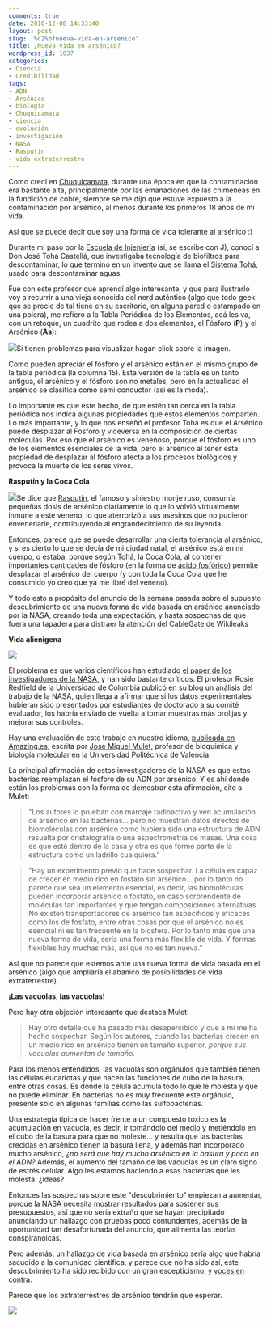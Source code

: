 ```yaml
---
comments: true
date: 2010-12-08 14:33:40
layout: post
slug: '%c2%bfnueva-vida-en-arsenico'
title: ¿Nueva vida en arsénico?
wordpress_id: 1037
categories:
- Ciencia
- Credibilidad
tags:
- ADN
- Arsénico
- biología
- Chuquicamata
- ciencia
- evolución
- investigación
- NASA
- Rasputín
- vida extraterrestre
---
```


Como crecí en [Chuquicamata](http://www.lnds.net/blog/2007/08/adios-chuquicamata.html), durante una época en que la contaminación era bastante alta, principalmente por las emanaciones de las chimeneas en la fundición de cobre, siempre se me dijo que estuve expuesto a la contaminación por arsénico, al menos durante los primeros 18 años de mi vida.

Así que se puede decir que soy una forma de vida tolerante al arsénico :)

Durante mi paso por la [Escuela de Injeniería](http://ingenieria.uchile.cl/) (sí, se escribe con J), conocí a Don José Tohá Castellá, que investigaba tecnología de biofiltros para descontaminar, lo que terminó en un invento que se llama el [Sistema Tohá](http://www.sistematoha.cl/), usado para descontaminar aguas.

Fue con este profesor que aprendí algo interesante, y que para ilustrarlo voy a recurrir a una vieja conocida del nerd auténtico (algo que todo geek que se precie de tal tiene en su escritorio, en alguna pared o estampado en una polera), me refiero a la Tabla Periódica de los Elementos, acá les va, con un retoque, un cuadrito que rodea a dos elementos, el Fósforo (**P**) y el Arsénico (**As**):


[![](http://www.lnds.net/blog/wp-content/uploads/2010/12/tabla-periódica1-1024x749.png)](http://www.lnds.net/blog/wp-content/uploads/2010/12/tabla-periódica1.png)Si tienen problemas para visualizar hagan click sobre la imagen.




Como pueden apreciar el fósforo y el arsénico están en el mismo grupo de la tabla periódica (la columna 15). Esta versión de la tabla es un tanto antigua, el arsénico y el fósforo son no metales, pero en la actualidad el arsénico se clasifica como semi conductor (así es la moda).




Lo importante es que este hecho, de que estén tan cerca en la tabla periódica nos indica algunas propiedades que estos elementos comparten. Lo más importante, y lo que nos enseñó el profesor Tohá es que el Arsénico puede desplazar al Fósforo y viceversa en la composición de ciertas moléculas. Por eso que el arsénico es venenoso, porque el fósforo es uno de los elementos esenciales de la vida, pero el arsénico al tener esta propiedad de desplazar al fósforo afecta a los procesos biológicos y provoca la muerte de los seres vivos.




**Rasputín y la Coca Cola**




[![](http://www.lnds.net/blog/wp-content/uploads/2010/12/rasputin1-243x300.jpg)](http://www.lnds.net/blog/wp-content/uploads/2010/12/rasputin1.jpg)Se dice que [Rasputín](http://es.wikipedia.org/wiki/Grigori_Rasput%C3%ADn), el famoso y siniestro monje ruso, consumía pequeñas dosis de arsénico diariamente lo que lo volvió virtualmente inmune a este veneno, lo que aterrorizó a sus asesinos que no pudieron envenenarle, contribuyendo al engrandecimiento de su leyenda.




Entonces, parece que se puede desarrollar una cierta tolerancia al arsénico, y si es cierto lo que se decía de mi ciudad natal, el arsénico está en mi cuerpo, o estaba, porque según Tohá, la Coca Cola, al contener importantes cantidades de fósforo (en la forma de [ácido fosfórico](http://es.wikipedia.org/wiki/%C3%81cido_fosf%C3%B3rico)) permite desplazar el arsénico del cuerpo (y con toda la Coca Cola que he consumido yo creo que ya me libré del veneno).




Y todo esto a propósito del anuncio de la semana pasada sobre el supuesto descubrimiento de una nueva forma de vida basada en arsénico anunciado por la NASA, creando toda una expectación, y hasta sospechas de que fuera una tapadera para distraer la atención del CableGate de Wikileaks




**Vida alienigena**




[![](http://www.lnds.net/blog/wp-content/uploads/2010/12/bacteriasarsenico.jpg)](http://www.lnds.net/blog/wp-content/uploads/2010/12/bacteriasarsenico.jpg)




El problema es que varios científicos han estudiado [el paper de los investigadores de la NASA](http://www.sciencemag.org/content/early/2010/12/01/science.1197258), y han sido bastante críticos. El profesor Rosie Redfield de la Universidad de Columbia [publicó en su blog](http://rrresearch.blogspot.com/2010/12/arsenic-associated-bacteria-nasas.html) un análisis del trabajo de la NASA, quien llega a afirmar que si los datos experimentales hubieran sido presentados por estudiantes de doctorado a su comité evaluador, los habría enviado de vuelta a tomar muestras más prolijas y mejorar sus controles.




Hay una evaluación de este trabajo en nuestro idioma, [publicada en Amazing.es](http://amazings.es/2010/12/08/arsenicleaks-la-vida-a-base-de-arsenico-hace-aguas/), escrita por [José Miguel Mulet](http://amazings.es/autor/jose-miguel-mulet/), profesor de bioquímica y biología molecular en la Universidad Politécnica de Valencia.




La principal afirmación de estos investigadores de la NASA es que estas bacterias reemplazan el fósforo de su ADN por arsénico. Y es ahí donde están los problemas con la forma de demostrar esta afirmación, cito a Mulet:





> 

> 
> "Los autores lo prueban con marcaje radioactivo y ven acumulación de arsénico en las bacterias… pero no muestran datos directos de biomoléculas con arsénico como hubiera sido una estructura de ADN resuelta por cristalografía o una espectrometría de masas. Una cosa es que esté dentro de la casa y otra es que forme parte de la estructura como un ladrillo cualquiera."
> 
> 

> 
> "Hay un experimento previo que hace sospechar. La célula es capaz de crecer en medio rico en fosfato sin arsénico… por lo tanto no parece que sea un elemento esencial, es decir, las biomoléculas pueden incorporar arsénico o fosfato, un caso sorprendente de moléculas tan importantes y que tengan composiciones alternativas. No existen transportadores de arsénico tan especificos y eficaces como los de fosfato, entre otras cosas por que el arsénico no es esencial ni es tan frecuente en la biosfera. Por lo tanto más que una nueva forma de vida, sería una forma más flexible de vida. Y formas flexibles hay muchas más, así que no es tan nueva."
> 
> 





Así que no parece que estemos ante una nueva forma de vida basada en el arsénico (algo que ampliaría el abanico de posibilidades de vida extraterrestre).




**¡Las vacuolas, las vacuolas!**




Pero hay otra objeción interesante que destaca Mulet:





> Hay otro detalle que ha pasado más desapercibido y que a mi me ha hecho sospechar. Según los autores, cuando las bacterias crecen en un medio rico en arsénico tienen un tamaño superior, _porque sus vacuolas aumentan de tamaño_.

Para los menos entendidos, las vacuolas son orgánulos que también tienen las células eucariotas y que hacen las funciones de cubo de la basura, entre otras cosas. Es donde la célula acumula todo lo que le molesta y que no puede eliminar. En bacterias no es muy frecuente este orgánulo, presente solo en algunas familias como las sulfobacterias.

Una estrategia típica de hacer frente a un compuesto tóxico es la acumulación en vacuola, es decir, ir tomándolo del medio y metiéndolo en el cubo de la basura para que no moleste… y resulta que las bacterias crecidas en arsénico tienen la basura llena, y además han incorporado mucho arsénico, _¿no será que hay mucho arsénico en la basura y poco en el ADN?_ Además, el aumento del tamaño de las vacuolas es un claro signo de estrés celular. Algo les estamos haciendo a esas bacterias que les molesta. ¿ideas?


Entonces las sospechas sobre este "descubrimiento" empiezan a aumentar, porque la NASA necesita mostrar resultados para sostener sus presupuestos, así que no sería extraño que se hayan precipitado anunciando un hallazgo con pruebas poco contundentes, además de la oportunidad tan desafortunada del anuncio, que alimenta las teorías conspiranoicas.

Pero además, un hallazgo de vida basada en arsénico sería algo que habría sacudido a la comunidad científica, y parece que no ha sido así, este descubrimiento ha sido recibido con un gran escepticismo, y [voces en contra](http://sonicando.com/?p=1907).

Parece que los extraterrestres de arsénico tendrán que esperar.


[![](http://www.lnds.net/blog/wp-content/uploads/2010/12/dont-panic-700x525.jpg)](http://www.lnds.net/blog/wp-content/uploads/2010/12/dont-panic-700x525.jpg)



